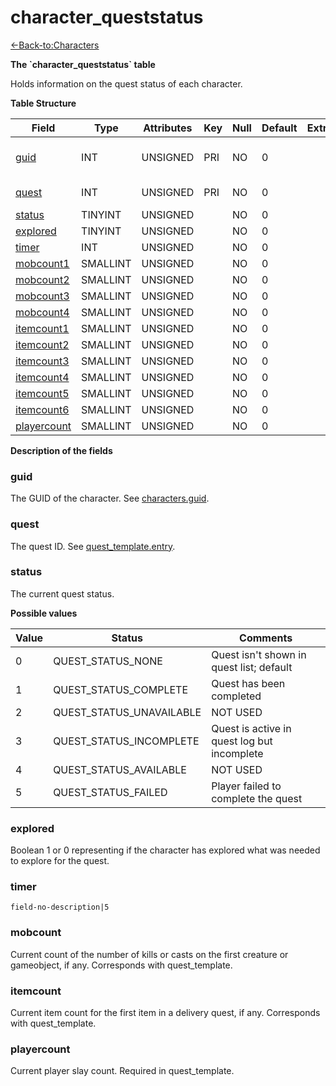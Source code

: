 # character\_queststatus

[<-Back-to:Characters](database-characters)

**The \`character\_queststatus\` table**

Holds information on the quest status of each character.

**Table Structure**

| Field             | Type     | Attributes | Key | Null | Default | Extra | Comment                  |
| ----------------- | -------- | ---------- | --- | ---- | ------- |------ | ------------------------ |
| [guid][1]         | INT      | UNSIGNED   | PRI | NO   | 0       |       | Global Unique Identifier |
| [quest][2]        | INT      | UNSIGNED   | PRI | NO   | 0       |       | Quest Identifier         |
| [status][3]       | TINYINT  | UNSIGNED   |     | NO   | 0       |       |                          |
| [explored][4]     | TINYINT  | UNSIGNED   |     | NO   | 0       |       |                          |
| [timer][5]        | INT      | UNSIGNED   |     | NO   | 0       |       |                          |
| [mobcount1][6]    | SMALLINT | UNSIGNED   |     | NO   | 0       |       |                          |
| [mobcount2][7]    | SMALLINT | UNSIGNED   |     | NO   | 0       |       |                          |
| [mobcount3][8]    | SMALLINT | UNSIGNED   |     | NO   | 0       |       |                          |
| [mobcount4][9]    | SMALLINT | UNSIGNED   |     | NO   | 0       |       |                          |
| [itemcount1][10]  | SMALLINT | UNSIGNED   |     | NO   | 0       |       |                          |
| [itemcount2][11]  | SMALLINT | UNSIGNED   |     | NO   | 0       |       |                          |
| [itemcount3][12]  | SMALLINT | UNSIGNED   |     | NO   | 0       |       |                          |
| [itemcount4][13]  | SMALLINT | UNSIGNED   |     | NO   | 0       |       |                          |
| [itemcount5][14]  | SMALLINT | UNSIGNED   |     | NO   | 0       |       |                          |
| [itemcount6][15]  | SMALLINT | UNSIGNED   |     | NO   | 0       |       |                          |
| [playercount][16] | SMALLINT | UNSIGNED   |     | NO   | 0       |       |                          |

[1]: #guid
[2]: #quest
[3]: #status
[4]: #explored
[5]: #timer
[6]: #mobcount
[7]: #mobcount
[8]: #mobcount
[9]: #mobcount
[10]: #itemcount
[11]: #itemcount
[12]: #itemcount
[13]: #itemcount
[14]: #itemcount
[15]: #itemcount
[16]: #playercount

**Description of the fields**

### guid

The GUID of the character. See [characters.guid](characters#guid).

### quest

The quest ID. See [quest\_template.entry](quest_template#entry).

### status

The current quest status.

**Possible values**

| Value | Status                     | Comments                                    |
| ----- | -------------------------- | ------------------------------------------- |
| 0     | QUEST\_STATUS\_NONE        | Quest isn't shown in quest list; default    |
| 1     | QUEST\_STATUS\_COMPLETE    | Quest has been completed                    |
| 2     | QUEST\_STATUS\_UNAVAILABLE | NOT USED                                    |
| 3     | QUEST\_STATUS\_INCOMPLETE  | Quest is active in quest log but incomplete |
| 4     | QUEST\_STATUS\_AVAILABLE   | NOT USED                                    |
| 5     | QUEST\_STATUS\_FAILED      | Player failed to complete the quest         |

### explored

Boolean 1 or 0 representing if the character has explored what was needed to explore for the quest.

### timer

`field-no-description|5`

### mobcount

Current count of the number of kills or casts on the first creature or gameobject, if any. Corresponds with quest\_template.

### itemcount

Current item count for the first item in a delivery quest, if any. Corresponds with quest\_template.

### playercount

Current player slay count. Required in quest\_template.
